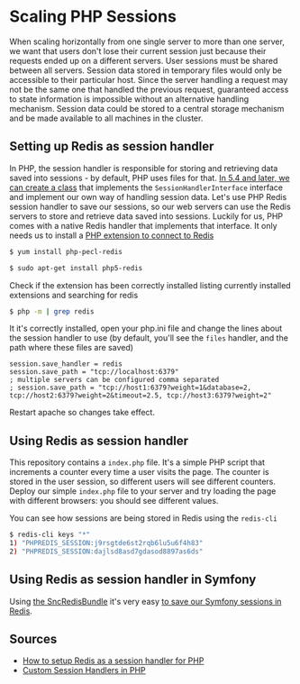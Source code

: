 # Scaling PHP Sessions
When scaling horizontally from one single server to more than one server, we want that users don't lose their current session just because their requests ended up on a different servers.
User sessions must be shared between all servers.
Session data stored in temporary files would only be accessible to their particular host.
Since the server handling a request may not be the same one that handled the previous request, guaranteed access to state information is impossible without an alternative handling mechanism.
Session data could be stored to a central storage mechanism and be made available to all machines in the cluster.

## Setting up Redis as session handler
In PHP, the session handler is responsible for storing and retrieving data saved into sessions - by default, PHP uses files for that. [In 5.4 and later, we can create a class](https://secure.php.net/manual/en/session.customhandler.php) that implements the `SessionHandlerInterface` interface and implement our own way of handling session data.
Let's use PHP Redis session handler to save our sessions, so our web servers can use the Redis servers to store and retrieve data saved into sessions.
Luckily for us, PHP comes with a native Redis handler that implements that interface.
It only needs us to install a [PHP extension to connect to Redis](https://github.com/phpredis/phpredis#php-session-handler)

```bash
$ yum install php-pecl-redis
```

```bash
$ sudo apt-get install php5-redis
```

Check if the extension has been correctly installed listing currently installed extensions and searching for redis

```bash
$ php -m | grep redis
```

It it's correctly installed, open your php.ini file and change the lines about the session handler to use (by default, you'll see the `files` handler, and the path where these files are saved)

```
session.save_handler = redis
session.save_path = "tcp://localhost:6379"
; multiple servers can be configured comma separated
; session.save_path = "tcp://host1:6379?weight=1&database=2, tcp://host2:6379?weight=2&timeout=2.5, tcp://host3:6379?weight=2"
```

Restart apache so changes take effect.

## Using Redis as session handler
This repository contains a `index.php` file. It's a simple PHP script that increments a counter every time a user visits the page. The counter is stored in the user session, so different users will see different counters.
Deploy our simple `index.php` file to your server and try loading the page with different browsers: you should see different values.

You can see how sessions are being stored in Redis using the `redis-cli`

```bash
$ redis-cli keys "*"
1) "PHPREDIS_SESSION:j9rsgtde6st2rqb6lu5u6f4h83"
2) "PHPREDIS_SESSION:dajlsd8asd7gdasod8897as6ds"
```

## Using Redis as session handler in Symfony
Using [the SncRedisBundle](https://packagist.org/packages/snc/redis-bundle) it's very easy [to save our Symfony sessions in Redis](https://github.com/snc/SncRedisBundle/blob/master/Resources/doc/index.md#sessions).

## Sources
- [How to setup Redis as a session handler for PHP](https://www.digitalocean.com/community/tutorials/how-to-set-up-a-redis-server-as-a-session-handler-for-php-on-ubuntu-14-04)
- [Custom Session Handlers in PHP](https://secure.php.net/manual/en/session.customhandler.php)
